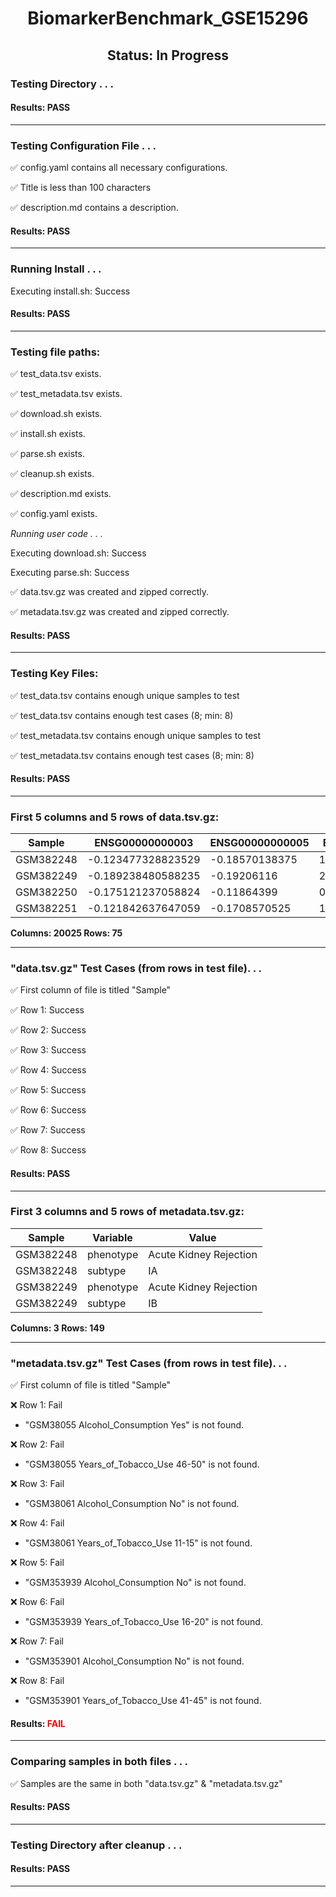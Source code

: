 <h1><center>BiomarkerBenchmark_GSE15296</center></h1>
<h2><center> Status: In Progress </center></h2>


### Testing Directory . . .

#### Results: PASS
---
### Testing Configuration File . . .

&#9989;	config.yaml contains all necessary configurations.

&#9989;	Title is less than 100 characters

&#9989;	description.md contains a description.

#### Results: PASS
---
### Running Install . . .

Executing install.sh: Success

#### Results: PASS
---

### Testing file paths:

&#9989;	test_data.tsv exists.

&#9989;	test_metadata.tsv exists.

&#9989;	download.sh exists.

&#9989;	install.sh exists.

&#9989;	parse.sh exists.

&#9989;	cleanup.sh exists.

&#9989;	description.md exists.

&#9989;	config.yaml exists.

*Running user code . . .*

Executing download.sh: Success

Executing parse.sh: Success

&#9989;	data.tsv.gz was created and zipped correctly.

&#9989;	metadata.tsv.gz was created and zipped correctly.

#### Results: PASS
---
### Testing Key Files:

&#9989;	test_data.tsv contains enough unique samples to test

&#9989;	test_data.tsv contains enough test cases (8; min: 8)

&#9989;	test_metadata.tsv contains enough unique samples to test

&#9989;	test_metadata.tsv contains enough test cases (8; min: 8)

#### Results: PASS
---

### First 5 columns and 5 rows of data.tsv.gz:

|	Sample	|	ENSG00000000003	|	ENSG00000000005	|	ENSG00000000419	|	ENSG00000000457	|
|	---	|	---	|	---	|	---	|	---	|
|	GSM382248	|	-0.123477328823529	|	-0.18570138375	|	1.97677030444444	|	1.049999476875	|
|	GSM382249	|	-0.189238480588235	|	-0.19206116	|	2.17388854444444	|	1.0877007365625	|
|	GSM382250	|	-0.175121237058824	|	-0.11864399	|	0.913606556666667	|	0.6683048721875	|
|	GSM382251	|	-0.121842637647059	|	-0.1708570525	|	1.89917884222222	|	1.226143414375	|

**Columns: 20025 Rows: 75**

---
### "data.tsv.gz" Test Cases (from rows in test file). . .

&#9989;	First column of file is titled "Sample"

&#9989;	Row 1: Success

&#9989;	Row 2: Success

&#9989;	Row 3: Success

&#9989;	Row 4: Success

&#9989;	Row 5: Success

&#9989;	Row 6: Success

&#9989;	Row 7: Success

&#9989;	Row 8: Success

#### Results: PASS
---
### First 3 columns and 5 rows of metadata.tsv.gz:

|	Sample	|	Variable	|	Value	|
|	---	|	---	|	---	|
|	GSM382248	|	phenotype	|	Acute Kidney Rejection	|
|	GSM382248	|	subtype	|	IA	|
|	GSM382249	|	phenotype	|	Acute Kidney Rejection	|
|	GSM382249	|	subtype	|	IB	|

**Columns: 3 Rows: 149**

---
### "metadata.tsv.gz" Test Cases (from rows in test file). . .

&#9989;	First column of file is titled "Sample"

&#10060;	Row 1: Fail
- "GSM38055	Alcohol_Consumption	Yes" is not found.

&#10060;	Row 2: Fail
- "GSM38055	Years_of_Tobacco_Use	46-50" is not found.

&#10060;	Row 3: Fail
- "GSM38061	Alcohol_Consumption	No" is not found.

&#10060;	Row 4: Fail
- "GSM38061	Years_of_Tobacco_Use	11-15" is not found.

&#10060;	Row 5: Fail
- "GSM353939	Alcohol_Consumption	No" is not found.

&#10060;	Row 6: Fail
- "GSM353939	Years_of_Tobacco_Use	16-20" is not found.

&#10060;	Row 7: Fail
- "GSM353901	Alcohol_Consumption	No" is not found.

&#10060;	Row 8: Fail
- "GSM353901	Years_of_Tobacco_Use	41-45" is not found.

#### Results: **<font color="red">FAIL</font>**
---
### Comparing samples in both files . . .

&#9989;	Samples are the same in both "data.tsv.gz" & "metadata.tsv.gz"

#### Results: PASS

---
### Testing Directory after cleanup . . .

#### Results: PASS
---
